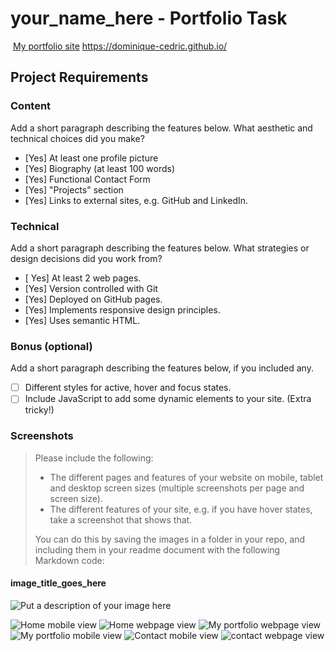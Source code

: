 #  your_name_here - Portfolio Task
​
[My portfolio site](link_to_your_site) 
https://dominique-cedric.github.io/ 
​
## Project Requirements

### Content
 Add a short paragraph describing the features below. What aesthetic and technical choices did you make? 
- [Yes] At least one profile picture
- [Yes] Biography (at least 100 words)
- [Yes] Functional Contact Form
- [Yes] "Projects" section
- [Yes] Links to external sites, e.g. GitHub and LinkedIn.
​
### Technical
 Add a short paragraph describing the features below. What strategies or design decisions did you work from? 
- [ Yes] At least 2 web pages.
- [Yes] Version controlled with Git
- [Yes] Deployed on GitHub pages.
- [Yes] Implements responsive design principles.
- [Yes] Uses semantic HTML.

### Bonus (optional)
 Add a short paragraph describing the features below, if you included any. 
- [ ] Different styles for active, hover and focus states.
- [ ] Include JavaScript to add some dynamic elements to your site. (Extra tricky!)
​
### Screenshots
> Please include the following:
> - The different pages and features of your website on mobile, tablet and desktop screen sizes (multiple screenshots per page and screen size).
> - The different features of your site, e.g. if you have hover states, take a screenshot that shows that.  
> 
> You can do this by saving the images in a folder in your repo, and including them in your readme document with the following Markdown code: 

####  image_title_goes_here 
![Put a description of your image here](./relative_path_to_file)

![Home mobile view](./images/Home_Mobile_view.png)
![Home webpage view](./images/Home_webpage_view.png)
![My portfolio webpage view](./images/MyPortfolio_mobile_view.png)
![My portfolio mobile view](./images/MyPortfolio_webpage_view.png)
![Contact mobile view](./images/Contact_Mobile_view.png)
![contact webpage view](./images/Contact_webpage_view.png)

